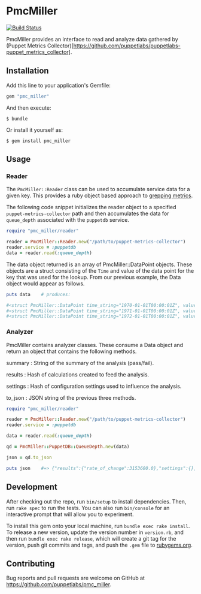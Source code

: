 # PmcMiller
[![Build Status](https://travis-ci.com/puppetlabs/pmc_miller.svg?branch=master)](https://travis-ci.com/puppetlabs/pmc_miller)


PmcMiller provides an interface to read and analyze data gathered by
(Puppet Metrics Collector)[https://github.com/puppetlabs/puppetlabs-puppet_metrics_collector].


## Installation

Add this line to your application's Gemfile:

```ruby
gem "pmc_miller"
```

And then execute:

    $ bundle

Or install it yourself as:

    $ gem install pmc_miller


## Usage

### Reader

The `PmcMiller::Reader` class can be used to accumulate service data for a
given key.  This provides a ruby object based approach to
[grepping metrics](https://github.com/puppetlabs/puppetlabs-puppet_metrics_collector#grepping-metrics).

The following code snippet initializes the reader object to a specified
`puppet-metrics-collector` path and then accumulates the data for `queue_depth`
associated with the `puppetdb` service.

```ruby
require "pmc_miller/reader"

reader = PmcMiller::Reader.new("/path/to/puppet-metrics-collector")
reader.service = :puppetdb
data = reader.read(:queue_depth)
```

The data object returned is an array of PmcMiller::DataPoint objects.  These
objects are a struct consisting of the `Time` and value of the data point for
the key that was used for the lookup.  From our previous example, the Data
object would appear as follows.

```ruby
puts data    # produces:

#<struct PmcMiller::DataPoint time_string="1970-01-01T00:00:01Z", value=0>
#<struct PmcMiller::DataPoint time_string="1971-01-01T00:00:01Z", value=10>
#<struct PmcMiller::DataPoint time_string="1972-01-01T00:00:01Z", value=20>
```


### Analyzer
PmcMiller contains analyzer classes.  These consume a Data object and return an
object that contains the following methods.

summary
: String of the summary of the analysis (pass/fail).

results
: Hash of calculations created to feed the analysis.

settings
: Hash of configuration settings used to influence the analysis.

to_json
: JSON string of the previous three methods.


```ruby
require "pmc_miller/reader"

reader = PmcMiller::Reader.new("/path/to/puppet-metrics-collector")
reader.service = :puppetdb

data = reader.read(:queue_depth)

qd = PmcMiller::PuppetDB::QueueDepth.new(data)

json = qd.to_json

puts json    #=> {"results":{"rate_of_change":3153600.0},"settings":{},"summary":"fail"}
```


## Development

After checking out the repo, run `bin/setup` to install dependencies. Then, run
`rake spec` to run the tests. You can also run `bin/console` for an interactive
prompt that will allow you to experiment.

To install this gem onto your local machine, run `bundle exec rake install`. To
release a new version, update the version number in `version.rb`, and then run
`bundle exec rake release`, which will create a git tag for the version, push
git commits and tags, and push the `.gem` file to
[rubygems.org](https://rubygems.org).


## Contributing

Bug reports and pull requests are welcome on GitHub at
https://github.com/puppetlabs/pmc_miller.
